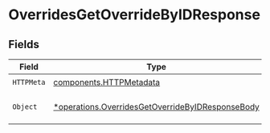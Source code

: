# OverridesGetOverrideByIDResponse


## Fields

| Field                                                                                                               | Type                                                                                                                | Required                                                                                                            | Description                                                                                                         |
| ------------------------------------------------------------------------------------------------------------------- | ------------------------------------------------------------------------------------------------------------------- | ------------------------------------------------------------------------------------------------------------------- | ------------------------------------------------------------------------------------------------------------------- |
| `HTTPMeta`                                                                                                          | [components.HTTPMetadata](../../models/components/httpmetadata.md)                                                  | :heavy_check_mark:                                                                                                  | N/A                                                                                                                 |
| `Object`                                                                                                            | [*operations.OverridesGetOverrideByIDResponseBody](../../models/operations/overridesgetoverridebyidresponsebody.md) | :heavy_minus_sign:                                                                                                  | The request has succeeded.                                                                                          |